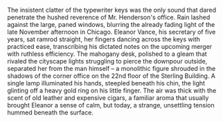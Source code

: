 The insistent clatter of the typewriter keys was the only sound that dared penetrate the hushed reverence of Mr. Henderson's office.  Rain lashed against the large, paned windows, blurring the already fading light of the late November afternoon in Chicago.  Eleanor Vance, his secretary of five years, sat ramrod straight, her fingers dancing across the keys with practiced ease, transcribing his dictated notes on the upcoming merger with ruthless efficiency.  The mahogany desk, polished to a gleam that rivaled the cityscape lights struggling to pierce the downpour outside, separated her from the man himself – a monolithic figure shrouded in the shadows of the corner office on the 22nd floor of the Sterling Building.  A single lamp illuminated his hands, steepled beneath his chin, the light glinting off a heavy gold ring on his little finger.  The air was thick with the scent of old leather and expensive cigars, a familiar aroma that usually brought Eleanor a sense of calm, but today, a strange, unsettling tension hummed beneath the surface.
